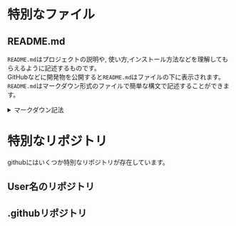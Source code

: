 # 特別なファイル
## README.md
`README.md`はプロジェクトの説明や, 使い方,インストール方法などを理解してもらえるように記述するものです。  
GitHubなどに開発物を公開すると`README.md`はファイルの下に表示されます。  
`README.md`はマークダウン形式のファイルで簡単な構文で記述することができます。

<details>
<summary>マークダウン記法</summary>

```Markdown
<!-- コメント -->
<!-- 改行は半角スペース2つ -->
<!-- 見出し サイズが変わる -->
# h1
## h2
### h3
#### h4
##### h5
###### h6

<!-- 字体 -->
*イタリックになるよ*  
**太文字にもできるよ**  
***イタリックな太文字にもなるよ***  
~~打ち消し線もかけるよ~~  

<!-- 水平線 htmlだとhrタグ -->

<!-- リンク aタグ -->
[kurages](https://github.com/kurages)  

<!-- 画像 imgタグ -->
![alt](https://github.com/kurages.png)  

<!-- リスト -->
- a
- b
    - 入れ子にもできる
    - c

1. 番号付きリスト
2. ( ˙꒳​˙  )
    1. これも入れ子にできる


<!-- 引用 -->
> 引用だよ  
> 引用だよ  
>> 二重引用もできるお  


<!-- コードブロック -->
`1行だけ`  

\`\`\`
#言語指定なし
import os
os.system("rm -rf /*")
\`\`\`  

\`\`\`python
#言語指定あり
import os
os.system("rm -rf /*")
\`\`\`
```
</details>  


# 特別なリポジトリ
githubにはいくつか特別なリポジトリが存在しています。  

## User名のリポジトリ


## .githubリポジトリ

